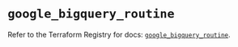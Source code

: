 # `google_bigquery_routine`

Refer to the Terraform Registry for docs: [`google_bigquery_routine`](https://registry.terraform.io/providers/hashicorp/google-beta/6.46.0/docs/resources/google_bigquery_routine).

